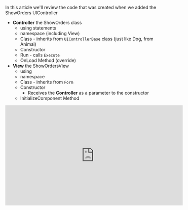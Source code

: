 ﻿In this article we'll review the code that was created when we added the ShowOrders UIController
* **Controller** the ShowOrders class 
  * using statements
  * namespace (including View)
  * Class - inherits from `UIControllerBase` class (just like Dog, from Animal)
  * Constructor
  * Run - calls `Execute`
  * OnLoad Method (override)
* **View** the ShowOrdersView
  * using
  * namespace
  * Class - inherits from `Form`
  * Constructor
    * Receives the **Controller** as a parameter to the constructor
  *  InitializeComponent Method


<iframe width="560" height="315" src="https://www.youtube.com/embed/DzEjXid8mSc?list=PL1DEQjXG2xnKwhPzEwuvVkEL7a_D9-pkL" frameborder="0" allowfullscreen></iframe>
